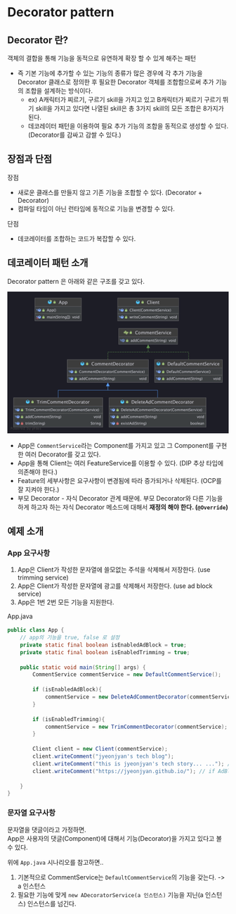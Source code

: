 # Decorator pattern

## Decorator 란?
객체의 결합을 통해 기능을 동적으로 유연하게 확장 할 수 있게 해주는 패턴
* 즉 기본 기능에 추가할 수 있는 기능의 종류가 많은 경우에 각 추가 기능을 Decorator 클래스로 정의한 후 필요한 Decorator 객체를 조합함으로써 추가 기능의 조합을 설계하는 방식이다.
  * ex) A캐릭터가 찌르기, 구르기 skill을 가지고 있고 B캐릭터가 찌르기 구르기 뛰기 skill을 가지고 있다면 나열된 skill은 총 3가지 skill의 모든 조합은 8가지가 된다.
  * 데코레이터 패턴을 이용하여 필요 추가 기능의 조합을 동적으로 생성할 수 있다. (Decorator를 감싸고 감쌀 수 있다.)

## 장점과 단점

장점
* 새로운 클래스를 만들지 않고 기존 기능을 조합할 수 있다. (Decorator + Decorator)
* 컴파일 타임이 아닌 런타임에 동적으로 기능을 변경할 수 있다.

단점
* 데코레이터를 조합하는 코드가 복잡할 수 있다.

## 데코레이터 패턴 소개
Decorator pattern 은 아래와 같은 구조를 갖고 있다.  

<p align="center">
  <img src="./material/decorator-pattern-diagram.png" width="700px">
</p>

* App은 `CommentService`라는 Component를 가지고 있고 그 Component를 구현한 여러 Decorator를 갖고 있다.
* App을 통해 Client는 여러 FeatureService를 이용할 수 있다. (DIP 추상 타입에 의존해야 한다.)
* Feature의 세부사항은 요구사항이 변경됨에 따라 증가되거나 삭제된다. (OCP를 잘 지켜야 한다.)
* 부모 Decorator - 자식 Decorator 관계 때문에. 부모 Decorator와 다른 기능을 하게 하고자 하는 자식 Decorator 메소드에 대해서 **재정의 해야 한다. (`@Override`)**

## 예제 소개

### App 요구사항
1. App은 Client가 작성한 문자열에 쓸모없는 주석을 삭제해서 저장한다. (use trimming service)
2. App은 Client가 작성한 문자열에 광고를 삭제해서 저장한다. (use ad block service)
3. App은 1번 2번 모든 기능을 지원한다.

App.java
```java
public class App {
    // app의 기능을 true, false 로 설정
    private static final boolean isEnabledAdBlock = true;
    private static final boolean isEnabledTrimming = true;

    public static void main(String[] args) {
        CommentService commentService = new DefaultCommentService();

        if (isEnabledAdBlock){
            commentService = new DeleteAdCommentDecorator(commentService);
        }

        if (isEnabledTrimming){
            commentService = new TrimCommentDecorator(commentService);
        }

        Client client = new Client(commentService);
        client.writeComment("jyeonjyan's tech blog");
        client.writeComment("this is jyeonjyan's tech story... ..."); // if trimming == true, original != print
        client.writeComment("https://jyeonjyan.github.io/"); // if AdBlock == true, original != print

    }
}
```

### 문자열 요구사항
문자열을 댓글이라고 가정하면.  
App은 사용자의 댓글(Component)에 대해서 기능(Decorator)을 가지고 있다고 볼 수 있다.

위에 `App.java` 시나리오를 참고하면..
1. 기본적으로 CommentService는 `DefaultCommentService`의 기능을 갖는다. -> a 인스턴스
2. 필요한 기능에 맞게 `new ADecoratorService(a 인스턴스)` 기능을 지닌(a 인스턴스) 인스턴스를 넘긴다.